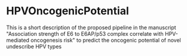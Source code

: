 # HPVOncogenicPotential
This is a short description of the proposed pipeline in the manuscript "Association strength of E6 to E6AP/p53 complex correlate with HPV-mediated oncogenesis risk" to predict the oncogenic potential of novel undescribe HPV types
